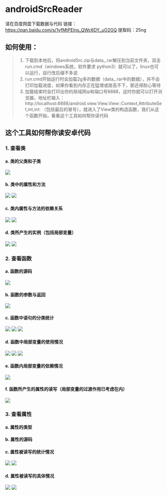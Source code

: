# androidSrcReader

请在百度网盘下载数据与代码
链接：https://pan.baidu.com/s/1yfMtPEIns_QWc6DY_uO2GQ 
提取码：25ng

##  如何使用：

>1. 下载到本地后，将androidSrc.zip与data_.rar解压到当前文件夹，双击run.cmd（windows系统，软件要求 python3）就可以了，linux也可以运行，自行改后缀不多说<br/>
>2. run.cmd开始运行时会加载2g多的数据（data_.rar中的数据），并不会打印加载进度，如果你看到内存正在猛增或居高不下，那还得耐心等待<br/>
>3. 加载结束时会打印出你的局域网ip和端口号8888，这时你就可以打开浏览器，地址栏输入： http://localhost:8888/android.view.View.View::Context,AttributeSet,int,int: （包括最后的冒号），就进入了View类的构造函数，我们从这个函数开始，看看这个工具如何帮你读代码

## 这个工具如何帮你读安卓代码
### 1. 查看类
#### a. 类的父类和子类
![](https://github.com/doubledong94/android-source-reader/blob/master/pics/class_super_and_sub_types.PNG?raw=true)
#### b. 类中的属性和方法
![](https://github.com/doubledong94/android-source-reader/blob/master/pics/class_fields.PNG?raw=true)
![](https://github.com/doubledong94/android-source-reader/blob/master/pics/class_methods.PNG?raw=true)
#### c. 类内属性与方法的依赖关系
![](https://github.com/doubledong94/android-source-reader/blob/master/pics/field_dependency.PNG?raw=true)
![](https://github.com/doubledong94/android-source-reader/blob/master/pics/method_dependency.PNG?raw=true)
#### d. 类所产生的实例（包括局部变量）
![](https://github.com/doubledong94/android-source-reader/blob/master/pics/class_instance_for_field.PNG?raw=true)
![](https://github.com/doubledong94/android-source-reader/blob/master/pics/class_instance_for_local_variable.PNG?raw=true)
### 2. 查看函数
#### a. 函数的源码
![](https://github.com/doubledong94/android-source-reader/blob/master/pics/method_src.PNG?raw=true)
#### b. 函数的参数与返回
![](https://github.com/doubledong94/android-source-reader/blob/master/pics/method_parameter_and_return.PNG?raw=true)
#### c. 函数中语句的分类统计
![](https://github.com/doubledong94/android-source-reader/blob/master/pics/method_features.PNG?raw=true)
![](https://github.com/doubledong94/android-source-reader/blob/master/pics/method_feature14.PNG?raw=true)
![](https://github.com/doubledong94/android-source-reader/blob/master/pics/method_feature15.PNG?raw=true)
#### d. 函数中局部变量的使用情况
![](https://github.com/doubledong94/android-source-reader/blob/master/pics/method_all_local_variables.PNG?raw=true)
![](https://github.com/doubledong94/android-source-reader/blob/master/pics/method_local_variable_usage.PNG?raw=true)
![](https://github.com/doubledong94/android-source-reader/blob/master/pics/method_local_variable_src.PNG?raw=true)
#### e. 函数内局部变量的依赖情况
![](https://github.com/doubledong94/android-source-reader/blob/master/pics/local_variable_dependency.PNG?raw=true)
#### f. 函数所产生的属性的读写（局部变量的过渡作用已考虑在内）
![](https://github.com/doubledong94/android-source-reader/blob/master/pics/method_field_read_and_write.PNG?raw=true)
### 3. 查看属性
#### a. 属性的类型
#### b. 属性的源码
#### c. 属性被读写的统计情况
![](https://github.com/doubledong94/android-source-reader/blob/master/pics/field_src_and_features.PNG?raw=true)
![](https://github.com/doubledong94/android-source-reader/blob/master/pics/field_feature.PNG?raw=true)
#### d. 属性被读写的具体情况
![](https://github.com/doubledong94/android-source-reader/blob/master/pics/field_is_read_by.PNG?raw=true)
![](https://github.com/doubledong94/android-source-reader/blob/master/pics/field_is_written_by.PNG?raw=true)


